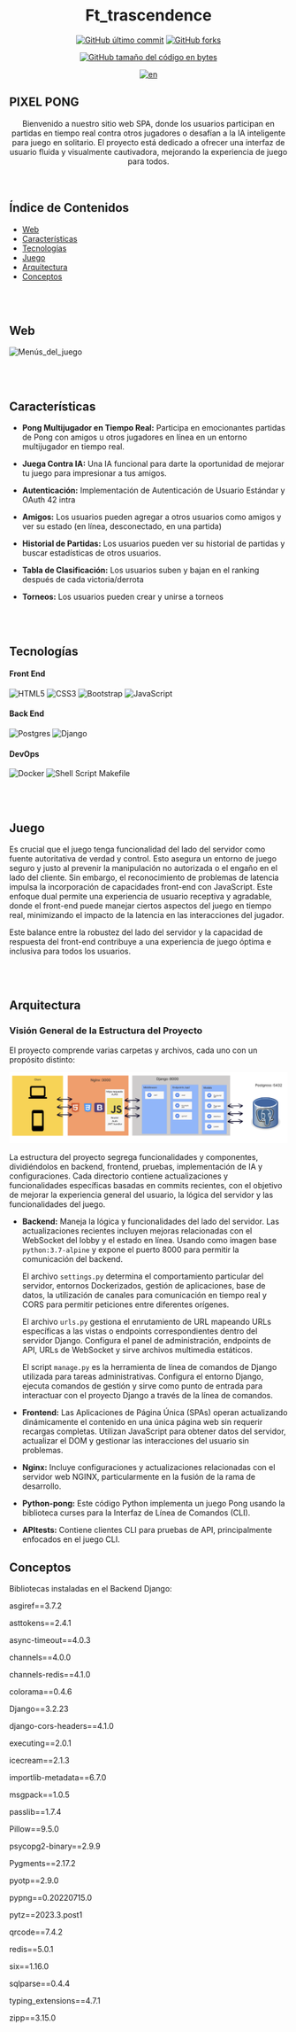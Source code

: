 <!-- Improved compatibility of back to top link: See: https://github.com/othneildrew/Best-README-Template/pull/73 -->
<div align="center">

# Ft_trascendence


[![GitHub último commit](https://img.shields.io/github/last-commit/andresmejiaro/transcend?color=blue&label=Último%20commit&logo=git&maxAge=3600)](https://github.com/andresmejiaro/transcend/commits)
[![GitHub forks](https://img.shields.io/github/forks/andresmejiaro/transcend?label=Forks&color=blue&maxAge=3600)](https://github.com/andresmejiaro/transcend/network)

[![GitHub tamaño del código en bytes](https://img.shields.io/github/languages/code-size/andresmejiaro/transcend?label=Tamaño%20del%20código&maxAge=3600)](https://github.com/andresmejiaro/transcend)


[![en](https://img.shields.io/badge/lang-en-red.svg)](https://github.com/MatPizzolo/ft_transcendence/blob/main/README.en.md)

</div>


## PIXEL PONG

<div align="center"">
  Bienvenido a nuestro sitio web SPA, donde los usuarios participan en partidas en tiempo real contra otros jugadores o desafían a la IA inteligente para juego en solitario. El proyecto está dedicado a ofrecer una interfaz de usuario fluida y visualmente cautivadora, mejorando la experiencia de juego para todos.
</div>

</br>
</br>

## Índice de Contenidos

- [Web](#web)
- [Características](#características)
- [Tecnologías](#tecnologías)
- [Juego](#juego)
- [Arquitectura](#arquitectura)
- [Conceptos](#conceptos)

</br>
</br>

## Web

![Menús_del_juego](https://github.com/MatPizzolo/ft_transcendence/blob/main/readme-tools/trascend-whole-vid.gif)


</br>
</br>

## Características

- **Pong Multijugador en Tiempo Real:** Participa en emocionantes partidas de Pong con amigos u otros jugadores en línea en un entorno multijugador en tiempo real.

- **Juega Contra IA:** Una IA funcional para darte la oportunidad de mejorar tu juego para impresionar a tus amigos.

- **Autenticación:** Implementación de Autenticación de Usuario Estándar y OAuth 42 intra

- **Amigos:** Los usuarios pueden agregar a otros usuarios como amigos y ver su estado (en línea, desconectado, en una partida)

- **Historial de Partidas:** Los usuarios pueden ver su historial de partidas y buscar estadísticas de otros usuarios.

- **Tabla de Clasificación:** Los usuarios suben y bajan en el ranking después de cada victoria/derrota

- **Torneos:** Los usuarios pueden crear y unirse a torneos

</br>
</br>

## Tecnologías

#### Front End
![HTML5](https://img.shields.io/badge/html5-%23E34F26.svg?style=for-the-badge&logo=html5&logoColor=white)
![CSS3](https://img.shields.io/badge/css3-%231572B6.svg?style=for-the-badge&logo=css3&logoColor=white)
![Bootstrap](https://img.shields.io/badge/bootstrap-%238511FA.svg?style=for-the-badge&logo=bootstrap&logoColor=white)
![JavaScript](https://img.shields.io/badge/javascript-%23323330.svg?style=for-the-badge&logo=javascript&logoColor=%23F7DF1E)

#### Back End
![Postgres](https://img.shields.io/badge/postgres-%23316192.svg?style=for-the-badge&logo=postgresql&logoColor=white)
![Django](https://img.shields.io/badge/django-%23092E20.svg?style=for-the-badge&logo=django&logoColor=white)

#### DevOps
![Docker](https://img.shields.io/badge/docker-%230db7ed.svg?style=for-the-badge&logo=docker&logoColor=white)
![Shell Script](https://img.shields.io/badge/shell_script-%23121011.svg?style=for-the-badge&logo=gnu-bash&logoColor=white)
Makefile

</br>
</br>

## Juego

Es crucial que el juego tenga funcionalidad del lado del servidor como fuente autoritativa de verdad y control. Esto asegura un entorno de juego seguro y justo al prevenir la manipulación no autorizada o el engaño en el lado del cliente. Sin embargo, el reconocimiento de problemas de latencia impulsa la incorporación de capacidades front-end con JavaScript. Este enfoque dual permite una experiencia de usuario receptiva y agradable, donde el front-end puede manejar ciertos aspectos del juego en tiempo real, minimizando el impacto de la latencia en las interacciones del jugador.

Este balance entre la robustez del lado del servidor y la capacidad de respuesta del front-end contribuye a una experiencia de juego óptima e inclusiva para todos los usuarios.

</br>
</br>

## Arquitectura

### Visión General de la Estructura del Proyecto

El proyecto comprende varias carpetas y archivos, cada uno con un propósito distinto:

![Arquitectura de Trascendence](https://github.com/andresmejiaro/transcend/blob/readme_documentation/attach-files/Arquitecture_trascendence.png)

La estructura del proyecto segrega funcionalidades y componentes, dividiéndolos en backend, frontend, pruebas, implementación de IA y configuraciones. Cada directorio contiene actualizaciones y funcionalidades específicas basadas en commits recientes, con el objetivo de mejorar la experiencia general del usuario, la lógica del servidor y las funcionalidades del juego.

- **Backend:** Maneja la lógica y funcionalidades del lado del servidor. Las actualizaciones recientes incluyen mejoras relacionadas con el WebSocket del lobby y el estado en línea. Usando como imagen base `python:3.7-alpine` y expone el puerto 8000 para permitir la comunicación del backend.
  
  El archivo `settings.py` determina el comportamiento particular del servidor, entornos Dockerizados, gestión de aplicaciones, base de datos, la utilización de canales para comunicación en tiempo real y CORS para permitir peticiones entre diferentes orígenes.

  El archivo `urls.py` gestiona el enrutamiento de URL mapeando URLs específicas a las vistas o endpoints correspondientes dentro del servidor Django. Configura el panel de administración, endpoints de API, URLs de WebSocket y sirve archivos multimedia estáticos.

  El script `manage.py` es la herramienta de línea de comandos de Django utilizada para tareas administrativas. Configura el entorno Django, ejecuta comandos de gestión y sirve como punto de entrada para interactuar con el proyecto Django a través de la línea de comandos.

- **Frontend:** Las Aplicaciones de Página Única (SPAs) operan actualizando dinámicamente el contenido en una única página web sin requerir recargas completas. Utilizan JavaScript para obtener datos del servidor, actualizar el DOM y gestionar las interacciones del usuario sin problemas.

- **Nginx:** Incluye configuraciones y actualizaciones relacionadas con el servidor web NGINX, particularmente en la fusión de la rama de desarrollo.

- **Python-pong:** Este código Python implementa un juego Pong usando la biblioteca curses para la Interfaz de Línea de Comandos (CLI).

- **APItests:** Contiene clientes CLI para pruebas de API, principalmente enfocados en el juego CLI.

## Conceptos

Bibliotecas instaladas en el Backend Django:

asgiref==3.7.2

asttokens==2.4.1

async-timeout==4.0.3

channels==4.0.0

channels-redis==4.1.0

colorama==0.4.6

Django==3.2.23

django-cors-headers==4.1.0

executing==2.0.1

icecream==2.1.3

importlib-metadata==6.7.0

msgpack==1.0.5

passlib==1.7.4

Pillow==9.5.0

psycopg2-binary==2.9.9

Pygments==2.17.2

pyotp==2.9.0

pypng==0.20220715.0

pytz==2023.3.post1

qrcode==7.4.2

redis==5.0.1

six==1.16.0

sqlparse==0.4.4

typing_extensions==4.7.1

zipp==3.15.0



</br>
</br>
